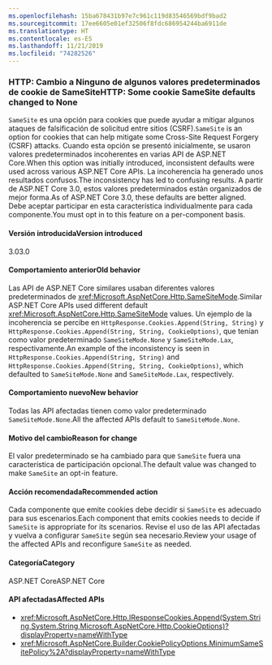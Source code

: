 ```yaml
---
ms.openlocfilehash: 15ba678431b97e7c961c119d83546569bdf9bad2
ms.sourcegitcommit: 17ee6605e01ef32506f8fdc686954244ba6911de
ms.translationtype: HT
ms.contentlocale: es-ES
ms.lasthandoff: 11/21/2019
ms.locfileid: "74282526"
---
```

### <a name="http-some-cookie-samesite-defaults-changed-to-none"></a><span data-ttu-id="9aed1-101">HTTP: Cambio a Ninguno de algunos valores predeterminados de cookie de SameSite</span><span class="sxs-lookup"><span data-stu-id="9aed1-101">HTTP: Some cookie SameSite defaults changed to None</span></span>

<span data-ttu-id="9aed1-102">`SameSite` es una opción para cookies que puede ayudar a mitigar algunos ataques de falsificación de solicitud entre sitios (CSRF).</span><span class="sxs-lookup"><span data-stu-id="9aed1-102">`SameSite` is an option for cookies that can help mitigate some Cross-Site Request Forgery (CSRF) attacks.</span></span> <span data-ttu-id="9aed1-103">Cuando esta opción se presentó inicialmente, se usaron valores predeterminados incoherentes en varias API de ASP.NET Core.</span><span class="sxs-lookup"><span data-stu-id="9aed1-103">When this option was initially introduced, inconsistent defaults were used across various ASP.NET Core APIs.</span></span> <span data-ttu-id="9aed1-104">La incoherencia ha generado unos resultados confusos.</span><span class="sxs-lookup"><span data-stu-id="9aed1-104">The inconsistency has led to confusing results.</span></span> <span data-ttu-id="9aed1-105">A partir de ASP.NET Core 3.0, estos valores predeterminados están organizados de mejor forma.</span><span class="sxs-lookup"><span data-stu-id="9aed1-105">As of ASP.NET Core 3.0, these defaults are better aligned.</span></span> <span data-ttu-id="9aed1-106">Debe aceptar participar en esta característica individualmente para cada componente.</span><span class="sxs-lookup"><span data-stu-id="9aed1-106">You must opt in to this feature on a per-component basis.</span></span>

#### <a name="version-introduced"></a><span data-ttu-id="9aed1-107">Versión introducida</span><span class="sxs-lookup"><span data-stu-id="9aed1-107">Version introduced</span></span>

<span data-ttu-id="9aed1-108">3.0</span><span class="sxs-lookup"><span data-stu-id="9aed1-108">3.0</span></span>

#### <a name="old-behavior"></a><span data-ttu-id="9aed1-109">Comportamiento anterior</span><span class="sxs-lookup"><span data-stu-id="9aed1-109">Old behavior</span></span>

<span data-ttu-id="9aed1-110">Las API de ASP.NET Core similares usaban diferentes valores predeterminados de <xref:Microsoft.AspNetCore.Http.SameSiteMode>.</span><span class="sxs-lookup"><span data-stu-id="9aed1-110">Similar ASP.NET Core APIs used different default <xref:Microsoft.AspNetCore.Http.SameSiteMode> values.</span></span> <span data-ttu-id="9aed1-111">Un ejemplo de la incoherencia se percibe en `HttpResponse.Cookies.Append(String, String)` y `HttpResponse.Cookies.Append(String, String, CookieOptions)`, que tenían como valor predeterminado `SameSiteMode.None` y `SameSiteMode.Lax`, respectivamente.</span><span class="sxs-lookup"><span data-stu-id="9aed1-111">An example of the inconsistency is seen in `HttpResponse.Cookies.Append(String, String)` and `HttpResponse.Cookies.Append(String, String, CookieOptions)`, which defaulted to `SameSiteMode.None` and `SameSiteMode.Lax`, respectively.</span></span>

#### <a name="new-behavior"></a><span data-ttu-id="9aed1-112">Comportamiento nuevo</span><span class="sxs-lookup"><span data-stu-id="9aed1-112">New behavior</span></span>

<span data-ttu-id="9aed1-113">Todas las API afectadas tienen como valor predeterminado `SameSiteMode.None`.</span><span class="sxs-lookup"><span data-stu-id="9aed1-113">All the affected APIs default to `SameSiteMode.None`.</span></span>

#### <a name="reason-for-change"></a><span data-ttu-id="9aed1-114">Motivo del cambio</span><span class="sxs-lookup"><span data-stu-id="9aed1-114">Reason for change</span></span>

<span data-ttu-id="9aed1-115">El valor predeterminado se ha cambiado para que `SameSite` fuera una característica de participación opcional.</span><span class="sxs-lookup"><span data-stu-id="9aed1-115">The default value was changed to make `SameSite` an opt-in feature.</span></span>

#### <a name="recommended-action"></a><span data-ttu-id="9aed1-116">Acción recomendada</span><span class="sxs-lookup"><span data-stu-id="9aed1-116">Recommended action</span></span>

<span data-ttu-id="9aed1-117">Cada componente que emite cookies debe decidir si `SameSite` es adecuado para sus escenarios.</span><span class="sxs-lookup"><span data-stu-id="9aed1-117">Each component that emits cookies needs to decide if `SameSite` is appropriate for its scenarios.</span></span> <span data-ttu-id="9aed1-118">Revise el uso de las API afectadas y vuelva a configurar `SameSite` según sea necesario.</span><span class="sxs-lookup"><span data-stu-id="9aed1-118">Review your usage of the affected APIs and reconfigure `SameSite` as needed.</span></span>

#### <a name="category"></a><span data-ttu-id="9aed1-119">Categoría</span><span class="sxs-lookup"><span data-stu-id="9aed1-119">Category</span></span>

<span data-ttu-id="9aed1-120">ASP.NET Core</span><span class="sxs-lookup"><span data-stu-id="9aed1-120">ASP.NET Core</span></span>

#### <a name="affected-apis"></a><span data-ttu-id="9aed1-121">API afectadas</span><span class="sxs-lookup"><span data-stu-id="9aed1-121">Affected APIs</span></span>

- <xref:Microsoft.AspNetCore.Http.IResponseCookies.Append(System.String,System.String,Microsoft.AspNetCore.Http.CookieOptions)?displayProperty=nameWithType>
- <xref:Microsoft.AspNetCore.Builder.CookiePolicyOptions.MinimumSameSitePolicy%2A?displayProperty=nameWithType>

<!--

#### Affected APIs

- `M:Microsoft.AspNetCore.Http.IResponseCookies.Append(System.String,System.String,Microsoft.AspNetCore.Http.CookieOptions)`
- `Overload:Microsoft.AspNetCore.Builder.CookiePolicyOptions.MinimumSameSitePolicy`

-->
